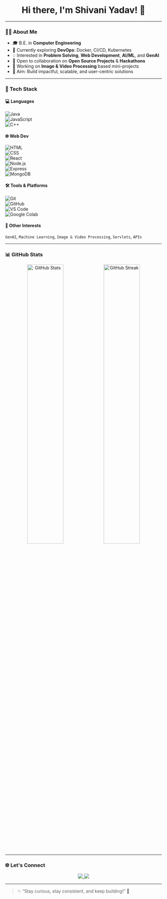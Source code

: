 <h1 align="center">Hi there, I'm Shivani Yadav! 👋</h1>

---

### 👩‍💻 About Me

- 🎓 B.E. in **Computer Engineering**
- 🌱 Currently exploring **DevOps**: Docker, CI/CD, Kubernetes
- 💡 Interested in **Problem Solving**, **Web Development**, **AI/ML**, and **GenAI**
- 🤝 Open to collaboration on **Open Source Projects** & **Hackathons**
- 🎥 Working on **Image & Video Processing** based mini-projects
- 🎯 Aim: Build impactful, scalable, and user-centric solutions

---

### 🚀 Tech Stack

#### 💻 Languages  
![Java](https://img.shields.io/badge/Java-007396?style=for-the-badge&logo=java&logoColor=white)  
![JavaScript](https://img.shields.io/badge/JavaScript-F7DF1E?style=for-the-badge&logo=javascript&logoColor=black)  
![C++](https://img.shields.io/badge/C++-00599C?style=for-the-badge&logo=cplusplus&logoColor=white)

#### 🌐 Web Dev  
![HTML](https://img.shields.io/badge/HTML5-E34F26?style=for-the-badge&logo=html5&logoColor=white)  
![CSS](https://img.shields.io/badge/CSS3-1572B6?style=for-the-badge&logo=css3&logoColor=white)  
![React](https://img.shields.io/badge/React-20232a?style=for-the-badge&logo=react&logoColor=61DAFB)  
![Node.js](https://img.shields.io/badge/Node.js-339933?style=for-the-badge&logo=nodedotjs&logoColor=white)  
![Express](https://img.shields.io/badge/Express.js-404D59?style=for-the-badge)  
![MongoDB](https://img.shields.io/badge/MongoDB-4EA94B?style=for-the-badge&logo=mongodb&logoColor=white)

#### 🛠️ Tools & Platforms  
![Git](https://img.shields.io/badge/Git-F05032?style=for-the-badge&logo=git&logoColor=white)  
![GitHub](https://img.shields.io/badge/GitHub-181717?style=for-the-badge&logo=github)  
![VS Code](https://img.shields.io/badge/VS_Code-007ACC?style=for-the-badge&logo=visual-studio-code&logoColor=white)  
![Google Colab](https://img.shields.io/badge/Google%20Colab-F9AB00?style=for-the-badge&logo=googlecolab&logoColor=black)

#### 🔬 Other Interests  
`GenAI`, `Machine Learning`, `Image & Video Processing`, `Servlets`, `APIs`

---

### 📊 GitHub Stats

<p align="center">
  <img src="https://github-readme-stats.vercel.app/api?username=ShivaniYadav7&show_icons=true&theme=radical" alt="GitHub Stats" width="48%"/>
  <img src="https://github-readme-streak-stats.herokuapp.com/?user=ShivaniYadav7&theme=radical" alt="GitHub Streak" width="48%"/>
</p>
<p align="center">
  <img src="https://github-readme-activity-graph.vercel.app/graph?username=ShivaniYadav7&theme=radical" alt=""/>
</p>

---

### 🌐 Let's Connect

<p align="center">
  <a href="mailto:shivaniyadav84237@gmail.com">
    <img src="https://img.shields.io/badge/Gmail-D14836?style=for-the-badge&logo=gmail&logoColor=white" />
  </a>
  <a href="https://www.linkedin.com/in/shivani-yadav-b99853259/">
    <img src="https://img.shields.io/badge/LinkedIn-blue?style=for-the-badge&logo=linkedin&logoColor=white" />
  </a>
</p>

---

> ✨ “Stay curious, stay consistent, and keep building!” 🚀  
